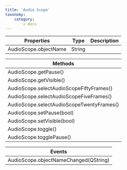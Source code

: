```yaml
---
title: 'Audio Scope'
taxonomy:
    category:
        - docs
---
```




| Properties            | Type   | Description |
| --------------------- | ------ | ----------- |
| AudioScope.objectName | String |             |


| Methods                                  |
| ---------------------------------------- |
| AudioScope.getPause()                    |
| AudioScope.getVisible()                  |
| AudioScope.selectAudioScopeFiftyFrames() |
| AudioScope.selectAudioScopeFiveFrames()  |
| AudioScope.selectAudioScopeTwentyFrames() |
| AudioScope.setPause(bool)                |
| AudioScope.setVisible(bool)              |
| AudioScope.toggle()                      |
| AudioScope.togglePause()                 |


| Events                                |
| ------------------------------------- |
| AudioScope.objectNameChanged(QString) |